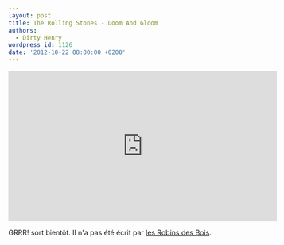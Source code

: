 ```yaml
---
layout: post
title: The Rolling Stones - Doom And Gloom
authors:
  - Dirty Henry
wordpress_id: 1126
date: '2012-10-22 08:00:00 +0200'
---
```

<iframe width="540" height="304" src="http://www.youtube.com/embed/rPFGWVKXxm0" frameborder="0" allowfullscreen></iframe>

GRRR! sort bientôt. Il n'a pas été écrit par [les Robins des Bois](http://youtu.be/7GO-Ze9cWh4).
